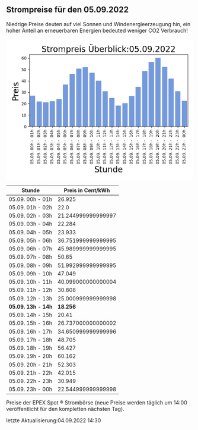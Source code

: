 
## Strompreise für den 05.09.2022

Niedrige Preise deuten auf viel Sonnen und Windenergieerzeugung hin, ein hoher Anteil an erneuerbaren Energien bedeuted weniger CO2 Verbrauch!

![Strompreis übersicht](imgs/strompreis_uebersicht.png)

| Stunde | Preis in Cent/kWh |
|---|---|
| 05.09. 00h -  01h | 26.925 | 
| 05.09. 01h -  02h | 22.0 | 
| 05.09. 02h -  03h | 21.244999999999997 | 
| 05.09. 03h -  04h | 22.284 | 
| 05.09. 04h -  05h | 23.933 | 
| 05.09. 05h -  06h | 36.751999999999995 | 
| 05.09. 06h -  07h | 45.989999999999995 | 
| 05.09. 07h -  08h | 50.65 | 
| 05.09. 08h -  09h | 51.992999999999995 | 
| 05.09. 09h -  10h | 47.049 | 
| 05.09. 10h -  11h | 40.099000000000004 | 
| 05.09. 11h -  12h | 30.808 | 
| 05.09. 12h -  13h | 25.000999999999998 | 
| **05.09. 13h -  14h** | **18.256** | 
| 05.09. 14h -  15h | 20.41 | 
| 05.09. 15h -  16h | 26.737000000000002 | 
| 05.09. 16h -  17h | 34.650999999999996 | 
| 05.09. 17h -  18h | 48.705 | 
| 05.09. 18h -  19h | 56.427 | 
| 05.09. 19h -  20h | 60.162 | 
| 05.09. 20h -  21h | 52.303 | 
| 05.09. 21h -  22h | 42.015 | 
| 05.09. 22h -  23h | 30.949 | 
| 05.09. 23h -  00h | 22.544999999999998 | 

Preise der EPEX Spot ® Strombörse (neue Preise werden täglich um 14:00 veröffentlicht für den kompletten nächsten Tag).

letzte Aktualisierung:04.09.2022 14:30